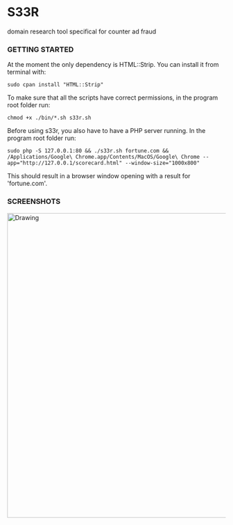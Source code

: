 # S33R
domain research tool specifical for counter ad fraud

### GETTING STARTED 

At the moment the only dependency is HTML::Strip. You can install it from terminal with: 

    sudo cpan install "HTML::Strip"

To make sure that all the scripts have correct permissions, in the program root folder run: 

    chmod +x ./bin/*.sh s33r.sh

Before using s33r, you also have to have a PHP server running. In the program root folder run: 

    sudo php -S 127.0.0.1:80 && ./s33r.sh fortune.com && /Applications/Google\ Chrome.app/Contents/MacOS/Google\ Chrome --app="http://127.0.0.1/scorecard.html" --window-size="1000x800"

This should result in a browser window opening with a result for 'fortune.com'. 

### SCREENSHOTS

<img src="https://s4.postimg.org/6qtx7e57x/screen1.jpg" alt="Drawing" width="700"/>
